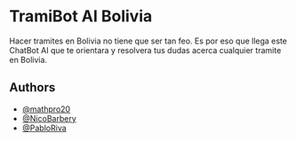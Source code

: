 
# TramiBot AI Bolivia

Hacer tramites en Bolivia no tiene que ser tan feo. Es por eso que llega este ChatBot AI que te orientara y resolvera tus dudas acerca cualquier tramite en Bolivia.


## Authors

- [@mathpro20](https://github.com/mathpro28)
- [@NicoBarbery](https://github.com/NicoBarbery)
- [@PabloRiva](https://github.com/PabloRiva)

